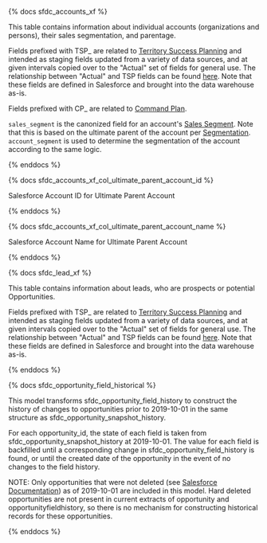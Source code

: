{% docs sfdc_accounts_xf %}

This table contains information about individual accounts (organizations and persons), their sales segmentation, and parentage. 

Fields prefixed with TSP_ are related to [Territory Success Planning](https://about.gitlab.com/handbook/sales/field-operations/sales-operations/go-to-market/#territory-success-planning-tsp) and intended as staging fields updated from a variety of data sources, and at given intervals copied over to the "Actual" set of fields for general use. The relationship between "Actual" and TSP fields can be found [here](https://about.gitlab.com/handbook/sales/field-operations/sales-systems/gtm-technical-documentation/). Note that these fields are defined in Salesforce and brought into the data warehouse as-is.

Fields prefixed with CP_ are related to [Command Plan](https://about.gitlab.com/handbook/sales/#opportunity-management-guidelines).

`sales_segment` is the canonized field for an account's [Sales Segment](https://gitlab.my.salesforce.com/00N6100000IOi8o). Note that this is based on the ultimate parent of the account per [Segmentation](https://about.gitlab.com/handbook/business-ops/resources/#segmentation). `account_segment` is used to determine the segmentation of the account according to the same logic.

{% enddocs %}

{% docs sfdc_accounts_xf_col_ultimate_parent_account_id %}

Salesforce Account ID for Ultimate Parent Account

{% enddocs %}

{% docs sfdc_accounts_xf_col_ultimate_parent_account_name %}

Salesforce Account Name for Ultimate Parent Account

{% enddocs %}

{% docs sfdc_lead_xf %}

This table contains information about leads, who are prospects or potential Opportunities.

Fields prefixed with TSP_ are related to [Territory Success Planning](https://about.gitlab.com/handbook/sales/field-operations/sales-operations/go-to-market/#territory-success-planning-tsp) and intended as staging fields updated from a variety of data sources, and at given intervals copied over to the "Actual" set of fields for general use. The relationship between "Actual" and TSP fields can be found [here](https://about.gitlab.com/handbook/sales/field-operations/sales-systems/gtm-technical-documentation/). Note that these fields are defined in Salesforce and brought into the data warehouse as-is.

{% enddocs %}

{% docs sfdc_opportunity_field_historical %}

This model transforms sfdc_opportunity_field_history to construct the history of changes to opportunities prior to 2019-10-01 in the same structure as sfdc_opportunity_snapshot_history.

For each opportunity_id, the state of each field is taken from sfdc_opportunity_snapshot_history at 2019-10-01. The value for each field is backfilled until a corresponding change in sfdc_opportunity_field_history is found, or until the created date of the opportunity in the event of no changes to the field history.

NOTE: Only opportunities that were not deleted (see [Salesforce Documentation](https://help.salesforce.com/articleView?id=home_delete.htm&type=5)) as of 2019-10-01 are included in this model. Hard deleted opportunities are not present in current extracts of opportunity and opportunityfieldhistory, so there is no mechanism for constructing historical records for these opportunities.

{% enddocs %}